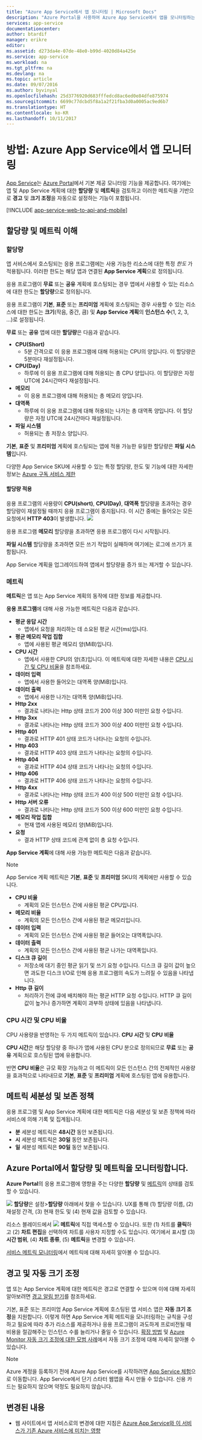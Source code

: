 ```yaml
---
title: "Azure App Service에서 앱 모니터링 | Microsoft Docs"
description: "Azure Portal을 사용하여 Azure App Service에서 앱을 모니터링하는 방법을 알아보세요."
services: app-service
documentationcenter: 
author: btardif
manager: erikre
editor: 
ms.assetid: d273da4e-07de-48e0-b99d-4020d84a425e
ms.service: app-service
ms.workload: na
ms.tgt_pltfrm: na
ms.devlang: na
ms.topic: article
ms.date: 09/07/2016
ms.author: byvinyal
ms.openlocfilehash: 25d3776920d683fffedcd8ac6ed0e84dfe875974
ms.sourcegitcommit: 6699c77dcbd5f8a1a2f21fba3d0a0005ac9ed6b7
ms.translationtype: HT
ms.contentlocale: ko-KR
ms.lasthandoff: 10/11/2017
---
```

# <a name="how-to-monitor-apps-in-azure-app-service"></a>방법: Azure App Service에서 앱 모니터링
[App Service](http://go.microsoft.com/fwlink/?LinkId=529714)는 [Azure Portal](https://portal.azure.com)에서 기본 제공 모니터링 기능을 제공합니다.
여기에는 앱 및 App Service 계획에 대한 **할당량** 및 **메트릭**을 검토하고 이러한 메트릭을 기반으로 **경고** 및 **크기 조정**을 자동으로 설정하는 기능이 포함됩니다.

[!INCLUDE [app-service-web-to-api-and-mobile](../../includes/app-service-web-to-api-and-mobile.md)]

## <a name="understanding-quotas-and-metrics"></a>할당량 및 메트릭 이해
### <a name="quotas"></a>할당량
앱 서비스에서 호스팅되는 응용 프로그램에는 사용 가능한 리소스에 대한 특정 *한도* 가 적용됩니다. 이러한 한도는 해당 앱과 연결된 **App Service 계획**으로 정의됩니다.

응용 프로그램이 **무료** 또는 **공유** 계획에 호스팅되는 경우 앱에서 사용할 수 있는 리소스에 대한 한도는 **할당량**으로 정의됩니다.

응용 프로그램이 **기본**, **표준** 또는 **프리미엄** 계획에 호스팅되는 경우 사용할 수 있는 리소스에 대한 한도는 **크기**(작음, 중간, 큼) 및 **App Service 계획**의 **인스턴스 수**(1, 2, 3, ...)로 설정됩니다.

**무료** 또는 **공유** 앱에 대한 **할당량**은 다음과 같습니다.

* **CPU(Short)**
  * 5분 간격으로 이 응용 프로그램에 대해 허용되는 CPU의 양입니다. 이 할당량은 5분마다 재설정됩니다.
* **CPU(Day)**
  * 하루에 이 응용 프로그램에 대해 허용되는 총 CPU 양입니다. 이 할당량은 자정 UTC에 24시간마다 재설정됩니다.
* **메모리**
  * 이 응용 프로그램에 대해 허용되는 총 메모리 양입니다.
* **대역폭**
  * 하루에 이 응용 프로그램에 대해 허용되는 나가는 총 대역폭 양입니다.
    이 할당량은 자정 UTC에 24시간마다 재설정됩니다.
* **파일 시스템**
  * 허용되는 총 저장소 양입니다.

**기본**, **표준** 및 **프리미엄** 계획에 호스팅되는 앱에 적용 가능한 유일한 할당량은 **파일 시스템**입니다.

다양한 App Service SKU에 사용할 수 있는 특정 할당량, 한도 및 기능에 대한 자세한 정보는 [Azure 구독 서비스 제한](../azure-subscription-service-limits.md#app-service-limits)

#### <a name="quota-enforcement"></a>할당량 적용
응용 프로그램의 사용량이 **CPU(short)**, **CPU(Day)**, **대역폭** 할당량을 초과하는 경우 할당량이 재설정될 때까지 응용 프로그램이 중지됩니다. 이 시간 중에는 들어오는 모든 요청에서 **HTTP 403**이 발생합니다.
![][http403]

응용 프로그램 **메모리** 할당량을 초과하면 응용 프로그램이 다시 시작됩니다.

**파일 시스템** 할당량을 초과하면 모든 쓰기 작업이 실패하며 여기에는 로그에 쓰기가 포함됩니다.

App Service 계획을 업그레이드하여 앱에서 할당량을 증가 또는 제거할 수 있습니다.

### <a name="metrics"></a>메트릭
**메트릭**은 앱 또는 App Service 계획의 동작에 대한 정보를 제공합니다.

**응용 프로그램**에 대해 사용 가능한 메트릭은 다음과 같습니다.

* **평균 응답 시간**
  * 앱에서 요청을 처리하는 데 소요된 평균 시간(ms)입니다.
* **평균 메모리 작업 집합**
  * 앱에 사용된 평균 메모리 양(MiB)입니다.
* **CPU 시간**
  * 앱에서 사용한 CPU의 양(초)입니다. 이 메트릭에 대한 자세한 내용은 [CPU 시간 및 CPU 비율](#cpu-time-vs-cpu-percentage)을 참조하세요.
* **데이터 입력**
  * 앱에서 사용한 들어오는 대역폭 양(MiB)입니다.
* **데이터 출력**
  * 앱에서 사용한 나가는 대역폭 양(MiB)입니다.
* **Http 2xx**
  * 결과로 나타나는 Http 상태 코드가 200 이상 300 미만인 요청 수입니다.
* **Http 3xx**
  * 결과로 나타나는 Http 상태 코드가 300 이상 400 미만인 요청 수입니다.
* **Http 401**
  * 결과로 HTTP 401 상태 코드가 나타나는 요청의 수입니다.
* **Http 403**
  * 결과로 HTTP 403 상태 코드가 나타나는 요청의 수입니다.
* **Http 404**
  * 결과로 HTTP 404 상태 코드가 나타나는 요청의 수입니다.
* **Http 406**
  * 결과로 HTTP 406 상태 코드가 나타나는 요청의 수입니다.
* **Http 4xx**
  * 결과로 나타나는 Http 상태 코드가 400 이상 500 미만인 요청 수입니다.
* **Http 서버 오류**
  * 결과로 나타나는 Http 상태 코드가 500 이상 600 미만인 요청 수입니다.
* **메모리 작업 집합**
  * 현재 앱에 사용된 메모리 양(MiB)입니다.
* **요청**
  * 결과 HTTP 상태 코드에 관계 없이 총 요청 수입니다.

**App Service 계획**에 대해 사용 가능한 메트릭은 다음과 같습니다.

> [!NOTE]
> App Service 계획 메트릭은 **기본**, **표준** 및 **프리미엄** SKU의 계획에만 사용할 수 있습니다.
> 
> 

* **CPU 비율**
  * 계획의 모든 인스턴스 간에 사용된 평균 CPU입니다.
* **메모리 비율**
  * 계획의 모든 인스턴스 간에 사용된 평균 메모리입니다.
* **데이터 입력**
  * 계획의 모든 인스턴스 간에 사용된 평균 들어오는 대역폭입니다.
* **데이터 출력**
  * 계획의 모든 인스턴스 간에 사용된 평균 나가는 대역폭입니다.
* **디스크 큐 길이**
  * 저장소에 대기 중인 평균 읽기 및 쓰기 요청 수입니다. 디스크 큐 길이 값이 높으면 과도한 디스크 I/O로 인해 응용 프로그램의 속도가 느려질 수 있음을 나타냅니다.
* **Http 큐 길이**
  * 처리하기 전에 큐에 배치해야 하는 평균 HTTP 요청 수입니다. HTTP 큐 길이 값이 높거나 증가하면 계획이 과부하 상태에 있음을 나타냅니다.

### <a name="cpu-time-vs-cpu-percentage"></a>CPU 시간 및 CPU 비율
<!-- To do: Fix Anchor (#CPU-time-vs.-CPU-percentage) -->

CPU 사용량을 반영하는 두 가지 메트릭이 있습니다. **CPU 시간** 및 **CPU 비율**

**CPU 시간**은 해당 할당량 중 하나가 앱에 사용된 CPU 분으로 정의되므로 **무료** 또는 **공유** 계획으로 호스팅된 앱에 유용합니다.

반면 **CPU 비율**은 규모 확장 가능하고 이 메트릭이 모든 인스턴스 간의 전체적인 사용량을 효과적으로 나타내므로 **기본**, **표준** 및 **프리미엄** 계획에 호스팅된 앱에 유용합니다.

## <a name="metrics-granularity-and-retention-policy"></a>메트릭 세분성 및 보존 정책
응용 프로그램 및 App Service 계획에 대한 메트릭은 다음 세분성 및 보존 정책에 따라 서비스에 의해 기록 및 집계됩니다.

* **분** 세분성 메트릭은 **48시간** 동안 보존됩니다.
* **시** 세분성 메트릭은 **30일** 동안 보존됩니다.
* **일** 세분성 메트릭은 **90일** 동안 보존됩니다.

## <a name="monitoring-quotas-and-metrics-in-the-azure-portal"></a>Azure Portal에서 할당량 및 메트릭을 모니터링합니다.
**Azure Portal**의 응용 프로그램에 영향을 주는 다양한 **할당량** 및 [메트릭](https://portal.azure.com)의 상태를 검토할 수 있습니다.

![][quotas]
**할당량**은 설정>**할당량** 아래에서 찾을 수 있습니다. UX를 통해 (1) 할당량 이름, (2) 재설정 간격, (3) 현재 한도 및 (4) 현재 값을 검토할 수 있습니다.

리소스 블레이드에서 ![][metrics]
**메트릭**에 직접 액세스할 수 있습니다. 또한 (1) 차트를 **클릭**하고 (2) **차트 편집**을 선택하여 차트를 사용자 지정할 수도 있습니다.
여기에서 표시할 (3) **시간 범위**, (4) **차트 종류**, (5) **메트릭**을 변경할 수 있습니다.  

[서비스 메트릭 모니터링](../monitoring-and-diagnostics/insights-how-to-customize-monitoring.md)에서 메트릭에 대해 자세히 알아볼 수 있습니다.

## <a name="alerts-and-autoscale"></a>경고 및 자동 크기 조정
앱 또는 App Service 계획에 대한 메트릭은 경고로 연결할 수 있으며 이에 대해 자세히 알아보려면 [경고 알림 받기](../monitoring-and-diagnostics/insights-receive-alert-notifications.md)를 참조하세요.

기본, 표준 또는 프리미엄 App Service 계획에 호스팅된 앱 서비스 앱은 **자동 크기 조정**을 지원합니다. 이렇게 하면 App Service 계획 메트릭을 모니터링하는 규칙을 구성하고 필요에 따라 추가 리소스를 제공하거나 응용 프로그램이 과도하게 프로비전될 때 비용을 절감해주는 인스턴스 수를 늘리거나 줄일 수 있습니다. [확장 방법](../monitoring-and-diagnostics/insights-how-to-scale.md) 및 [Azure Monitor 자동 크기 조정에 대한 모범 사례](../monitoring-and-diagnostics/insights-autoscale-best-practices.md)에서 자동 크기 조정에 대해 자세히 알아볼 수 있습니다.

> [!NOTE]
> Azure 계정을 등록하기 전에 Azure App Service를 시작하려면 [App Service 체험](https://azure.microsoft.com/try/app-service/)으로 이동합니다. App Service에서 단기 스타터 웹앱을 즉시 만들 수 있습니다. 신용 카드는 필요하지 않으며 약정도 필요하지 않습니다.
> 
> 

## <a name="whats-changed"></a>변경된 내용
* 웹 사이트에서 앱 서비스로의 변경에 대한 지침은 [Azure App Service와 이 서비스가 기존 Azure 서비스에 미치는 영향](http://go.microsoft.com/fwlink/?LinkId=529714)

[fzilla]:http://go.microsoft.com/fwlink/?LinkId=247914
[vmsizes]:http://go.microsoft.com/fwlink/?LinkID=309169



<!-- Images. -->
[http403]: ./media/web-sites-monitor/http403.png
[quotas]: ./media/web-sites-monitor/quotas.png
[metrics]: ./media/web-sites-monitor/metrics.png
